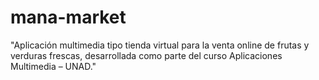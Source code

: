# mana-market
"Aplicación multimedia tipo tienda virtual para la venta online de frutas y verduras frescas, desarrollada como parte del curso Aplicaciones Multimedia – UNAD."
